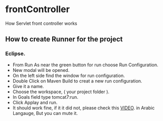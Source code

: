 # frontController
How Servlet front controller works
## How to create Runner for the project
### Eclipse.
- From Run As near the green button for run choose Run Configuration.
- New modal will be opened.
- On the left side find the window for run configuration.
- Double Click on Maven Build to creat a new run configuration.
- Give it a name.
- Choose the workspace, ( your project folder ).
- In Goals field type tomcat7:run.
- Click Applay and run.
- It should work fine, if it it did not, please check this [VIDEO](https://youtu.be/UY9_n7KAB4Y?list=PLiY06-DY3fPHJ8K1j1Zlk4sLDd5d24U6L&t=209). in Arabic Langauge, But you can mute it.

